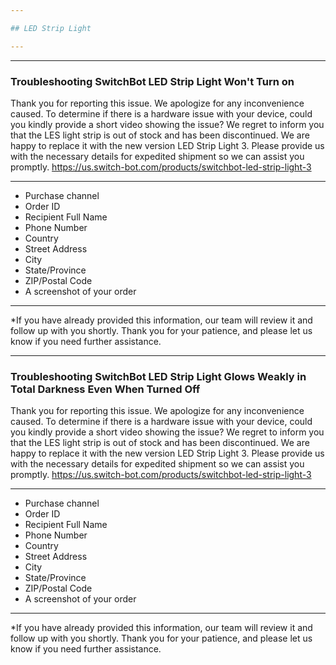 ```yaml
---

## LED Strip Light

---
```


---
### Troubleshooting SwitchBot LED Strip Light Won't Turn on

Thank you for reporting this issue. 
We apologize for any inconvenience caused.
To determine if there is a hardware issue with your device, could you kindly provide a short video showing the issue?
We regret to inform you that the LES light strip is out of stock and has been discontinued. We are happy to replace it with the new version LED Strip Light 3. Please provide us with the necessary details for expedited shipment so we can assist you promptly.
https://us.switch-bot.com/products/switchbot-led-strip-light-3

---
- Purchase channel
- Order ID
- Recipient Full Name
- Phone Number
- Country
- Street Address
- City
- State/Province
- ZIP/Postal Code
- A screenshot of your order

---

*If you have already provided this information, our team will review it and follow up with you shortly. Thank you for your patience, and please let us know if you need further assistance.



---
### Troubleshooting SwitchBot LED Strip Light Glows Weakly in Total Darkness Even When Turned Off

Thank you for reporting this issue. 
We apologize for any inconvenience caused.
To determine if there is a hardware issue with your device, could you kindly provide a short video showing the issue?
We regret to inform you that the LES light strip is out of stock and has been discontinued. We are happy to replace it with the new version LED Strip Light 3. Please provide us with the necessary details for expedited shipment so we can assist you promptly.
https://us.switch-bot.com/products/switchbot-led-strip-light-3

---
- Purchase channel
- Order ID
- Recipient Full Name
- Phone Number
- Country
- Street Address
- City
- State/Province
- ZIP/Postal Code
- A screenshot of your order

---

*If you have already provided this information, our team will review it and follow up with you shortly. Thank you for your patience, and please let us know if you need further assistance.